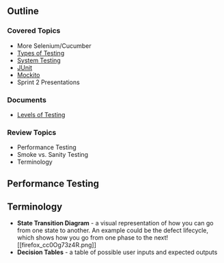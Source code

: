 ## Outline
### Covered Topics
- More Selenium/Cucumber
- [Types of Testing](https://github.com/EricTrainingRev/241209-JWA/blob/main/Study%20Guides/Levels%20of%20Testing%20Study%20Guide.md#types-of-tests-revisited--updated)
- [System Testing](https://github.com/EricTrainingRev/241209-JWA/blob/main/Study%20Guides/Levels%20of%20Testing%20Study%20Guide.md#system-testing)
- [JUnit](https://github.com/EricTrainingRev/241209-JWA/blob/fe8940dad3b6c366269a915444d6426bd8b75a59/Study%20Guides/Levels%20of%20Testing%20Study%20Guide.md#junit)
- [Mockito](https://github.com/EricTrainingRev/241209-JWA/blob/fe8940dad3b6c366269a915444d6426bd8b75a59/Study%20Guides/Levels%20of%20Testing%20Study%20Guide.md#mockito)
- Sprint 2 Presentations
### Documents
- [Levels of Testing](https://github.com/EricTrainingRev/241209-JWA/blob/main/Study%20Guides/Levels%20of%20Testing%20Study%20Guide.md)
### Review Topics
- Performance Testing
- Smoke vs. Sanity Testing
- Terminology
## Performance Testing

## Terminology
- **State Transition Diagram** - a visual representation of how you can go from one state to another. An example could be the defect lifecycle, which shows how you go from one phase to the next![[firefox_cc0Og73z4R.png]]
- **Decision Tables** - a table of possible user inputs and expected outputs